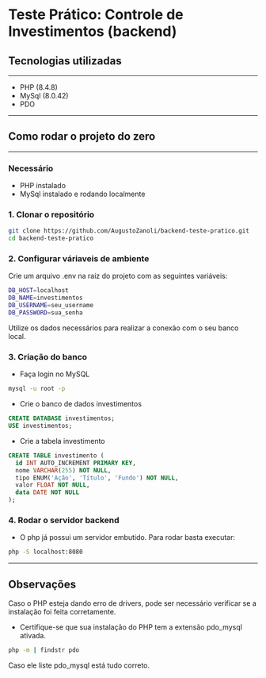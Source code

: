 # Teste Prático: Controle de Investimentos (backend)

## Tecnologias utilizadas

---

- PHP (8.4.8)
- MySql (8.0.42)
- PDO

---

## Como rodar o projeto do zero

---

### Necessário
- PHP instalado
- MySql instalado e rodando localmente

### 1. Clonar o repositório

```bash
git clone https://github.com/AugustoZanoli/backend-teste-pratico.git
cd backend-teste-pratico
```

### 2. Configurar váriaveis de ambiente

Crie um arquivo .env na raiz do projeto com as seguintes variáveis:

```bash
DB_HOST=localhost
DB_NAME=investimentos
DB_USERNAME=seu_username
DB_PASSWORD=sua_senha
```

Utilize os dados necessários para realizar a conexão com o seu banco local.

### 3. Criação do banco

- Faça login no MySQL
```bash
mysql -u root -p
```

- Crie o banco de dados investimentos
```sql
CREATE DATABASE investimentos;
USE investimentos;
```

- Crie a tabela investimento
```sql
CREATE TABLE investimento (
  id INT AUTO_INCREMENT PRIMARY KEY,
  nome VARCHAR(255) NOT NULL,
  tipo ENUM('Ação', 'Título', 'Fundo') NOT NULL,
  valor FLOAT NOT NULL,
  data DATE NOT NULL
);
```

### 4. Rodar o servidor backend

- O php já possui um servidor embutido. Para rodar basta executar:

```bash
php -S localhost:8080
```

---

## Observações

Caso o PHP esteja dando erro de drivers, pode ser necessário verificar se a instalação foi feita corretamente.

- Certifique-se que sua instalação do PHP tem a extensão pdo_mysql ativada.
```bash
php -m | findstr pdo
```

Caso ele liste pdo_mysql está tudo correto.